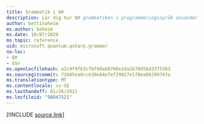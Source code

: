 ```yaml
---
title: Grammatik i Q#
description: Lär dig hur Q# grammatiken i programmeringsspråk använder åtgärder och semantiska predikat.
author: bettinaheim
ms.author: beheim
ms.date: 10/07/2020
ms.topic: reference
uid: microsoft.quantum.qsharp.grammar
no-loc:
- Q#
- $$v
ms.openlocfilehash: a2c9f9f63cfbf98a60760e2da2b7045bd3375303
ms.sourcegitcommit: 71605ea9cc630e84e7ef29027e1f0ea06299747e
ms.translationtype: MT
ms.contentlocale: sv-SE
ms.lasthandoff: 01/26/2021
ms.locfileid: "98847521"
---
```

<!---
# Grammar in Q#
-->

[!INCLUDE [source link](~/includes/qsharp-language/Specifications/Language/5_Grammar/readme.md)]

